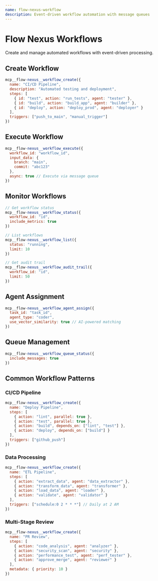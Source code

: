```yaml
---
name: flow-nexus-workflow
description: Event-driven workflow automation with message queues
---
```


# Flow Nexus Workflows

Create and manage automated workflows with event-driven processing.

## Create Workflow
```javascript
mcp__flow-nexus__workflow_create({
  name: "CI/CD Pipeline",
  description: "Automated testing and deployment",
  steps: [
    { id: "test", action: "run_tests", agent: "tester" },
    { id: "build", action: "build_app", agent: "builder" },
    { id: "deploy", action: "deploy_prod", agent: "deployer" }
  ],
  triggers: ["push_to_main", "manual_trigger"]
})
```

## Execute Workflow
```javascript
mcp__flow-nexus__workflow_execute({
  workflow_id: "workflow_id",
  input_data: {
    branch: "main",
    commit: "abc123"
  },
  async: true // Execute via message queue
})
```

## Monitor Workflows
```javascript
// Get workflow status
mcp__flow-nexus__workflow_status({
  workflow_id: "id",
  include_metrics: true
})

// List workflows
mcp__flow-nexus__workflow_list({
  status: "running",
  limit: 10
})

// Get audit trail
mcp__flow-nexus__workflow_audit_trail({
  workflow_id: "id",
  limit: 50
})
```

## Agent Assignment
```javascript
mcp__flow-nexus__workflow_agent_assign({
  task_id: "task_id",
  agent_type: "coder",
  use_vector_similarity: true // AI-powered matching
})
```

## Queue Management
```javascript
mcp__flow-nexus__workflow_queue_status({
  include_messages: true
})
```

## Common Workflow Patterns

### CI/CD Pipeline
```javascript
mcp__flow-nexus__workflow_create({
  name: "Deploy Pipeline",
  steps: [
    { action: "lint", parallel: true },
    { action: "test", parallel: true },
    { action: "build", depends_on: ["lint", "test"] },
    { action: "deploy", depends_on: ["build"] }
  ],
  triggers: ["github_push"]
})
```

### Data Processing
```javascript
mcp__flow-nexus__workflow_create({
  name: "ETL Pipeline",
  steps: [
    { action: "extract_data", agent: "data_extractor" },
    { action: "transform_data", agent: "transformer" },
    { action: "load_data", agent: "loader" },
    { action: "validate", agent: "validator" }
  ],
  triggers: ["schedule:0 2 * * *"] // Daily at 2 AM
})
```

### Multi-Stage Review
```javascript
mcp__flow-nexus__workflow_create({
  name: "PR Review",
  steps: [
    { action: "code_analysis", agent: "analyzer" },
    { action: "security_scan", agent: "security" },
    { action: "performance_test", agent: "perf_tester" },
    { action: "approve_merge", agent: "reviewer" }
  ],
  metadata: { priority: 10 }
})
```